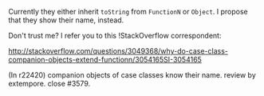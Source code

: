 Currently they either inherit `toString` from `FunctionN` or `Object`. I propose that they show their name, instead. 

Don't trust me? I refer you to this !StackOverflow correspondent:

http://stackoverflow.com/questions/3049368/why-do-case-class-companion-objects-extend-functionn/3054165SI-3054165

(In r22420) companion objects of case classes know their name. review by extempore. close #3579.
